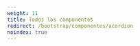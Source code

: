 ```yaml
---
weight: 11
title: Todos los componentes
redirect: /bootstrap/componentes/acordion
noindex: true
---
```

